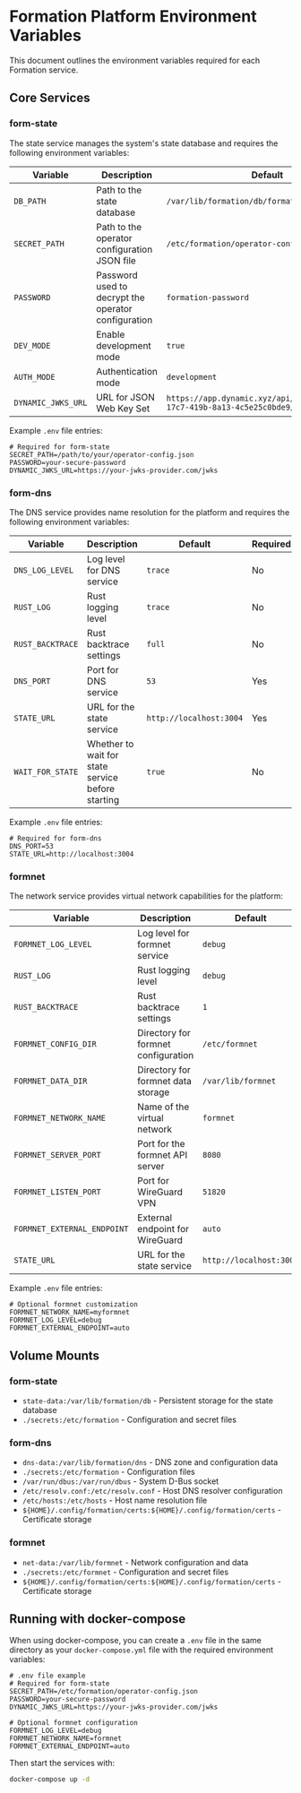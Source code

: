 # Formation Platform Environment Variables

This document outlines the environment variables required for each Formation service.

## Core Services

### form-state

The state service manages the system's state database and requires the following environment variables:

| Variable | Description | Default | Required |
|----------|-------------|---------|----------|
| `DB_PATH` | Path to the state database | `/var/lib/formation/db/formation.db` | Yes |
| `SECRET_PATH` | Path to the operator configuration JSON file | `/etc/formation/operator-config.json` | Yes |
| `PASSWORD` | Password used to decrypt the operator configuration | `formation-password` | Yes |
| `DEV_MODE` | Enable development mode | `true` | No |
| `AUTH_MODE` | Authentication mode | `development` | No |
| `DYNAMIC_JWKS_URL` | URL for JSON Web Key Set | `https://app.dynamic.xyz/api/v0/sdk/3f53e601-17c7-419b-8a13-4c5e25c0bde9/.well-known/jwks` | Yes |

Example `.env` file entries:
```
# Required for form-state
SECRET_PATH=/path/to/your/operator-config.json
PASSWORD=your-secure-password
DYNAMIC_JWKS_URL=https://your-jwks-provider.com/jwks
```

### form-dns

The DNS service provides name resolution for the platform and requires the following environment variables:

| Variable | Description | Default | Required |
|----------|-------------|---------|----------|
| `DNS_LOG_LEVEL` | Log level for DNS service | `trace` | No |
| `RUST_LOG` | Rust logging level | `trace` | No |
| `RUST_BACKTRACE` | Rust backtrace settings | `full` | No |
| `DNS_PORT` | Port for DNS service | `53` | Yes |
| `STATE_URL` | URL for the state service | `http://localhost:3004` | Yes |
| `WAIT_FOR_STATE` | Whether to wait for state service before starting | `true` | No |

Example `.env` file entries:
```
# Required for form-dns
DNS_PORT=53
STATE_URL=http://localhost:3004
```

### formnet

The network service provides virtual network capabilities for the platform:

| Variable | Description | Default | Required |
|----------|-------------|---------|----------|
| `FORMNET_LOG_LEVEL` | Log level for formnet service | `debug` | No |
| `RUST_LOG` | Rust logging level | `debug` | No |
| `RUST_BACKTRACE` | Rust backtrace settings | `1` | No |
| `FORMNET_CONFIG_DIR` | Directory for formnet configuration | `/etc/formnet` | Yes |
| `FORMNET_DATA_DIR` | Directory for formnet data storage | `/var/lib/formnet` | Yes |
| `FORMNET_NETWORK_NAME` | Name of the virtual network | `formnet` | No |
| `FORMNET_SERVER_PORT` | Port for the formnet API server | `8080` | No |
| `FORMNET_LISTEN_PORT` | Port for WireGuard VPN | `51820` | No |
| `FORMNET_EXTERNAL_ENDPOINT` | External endpoint for WireGuard | `auto` | No |
| `STATE_URL` | URL for the state service | `http://localhost:3004` | Yes |

Example `.env` file entries:
```
# Optional formnet customization
FORMNET_NETWORK_NAME=myformnet
FORMNET_LOG_LEVEL=debug
FORMNET_EXTERNAL_ENDPOINT=auto
```

## Volume Mounts

### form-state
- `state-data:/var/lib/formation/db` - Persistent storage for the state database
- `./secrets:/etc/formation` - Configuration and secret files

### form-dns
- `dns-data:/var/lib/formation/dns` - DNS zone and configuration data
- `./secrets:/etc/formation` - Configuration files
- `/var/run/dbus:/var/run/dbus` - System D-Bus socket
- `/etc/resolv.conf:/etc/resolv.conf` - Host DNS resolver configuration
- `/etc/hosts:/etc/hosts` - Host name resolution file
- `${HOME}/.config/formation/certs:${HOME}/.config/formation/certs` - Certificate storage

### formnet
- `net-data:/var/lib/formnet` - Network configuration and data
- `./secrets:/etc/formnet` - Configuration and secret files
- `${HOME}/.config/formation/certs:${HOME}/.config/formation/certs` - Certificate storage

## Running with docker-compose

When using docker-compose, you can create a `.env` file in the same directory as your `docker-compose.yml` file with the required environment variables:

```
# .env file example
# Required for form-state
SECRET_PATH=/etc/formation/operator-config.json
PASSWORD=your-secure-password
DYNAMIC_JWKS_URL=https://your-jwks-provider.com/jwks

# Optional formnet configuration
FORMNET_LOG_LEVEL=debug
FORMNET_NETWORK_NAME=formnet
FORMNET_EXTERNAL_ENDPOINT=auto
```

Then start the services with:

```bash
docker-compose up -d
``` 